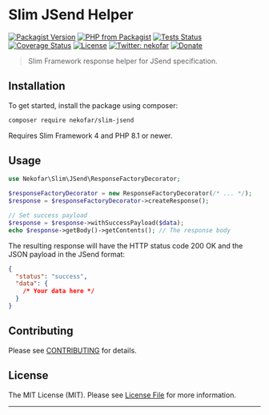 # Slim JSend Helper

[![Packagist Version][icon-packagist]][link-packagist]
[![PHP from Packagist][icon-php-version]][link-packagist]
[![Tests Status][icon-workflow]][link-workflow]
[![Coverage Status][icon-coverage]][link-coverage]
[![License][icon-license]][link-license]
[![Twitter: nekofar][icon-twitter]][link-twitter]
[![Donate](https://img.shields.io/badge/donate-nekofar.crypto-a2b9bc?logo=ko-fi&logoColor=white)](https://ud.me/nekofar.crypto)

> Slim Framework response helper for JSend specification.

## Installation

To get started, install the package using composer:

```bash
composer require nekofar/slim-jsend
```

Requires Slim Framework 4 and PHP 8.1 or newer.

## Usage

```php
use Nekofar\Slim\JSend\ResponseFactoryDecorator;

$responseFactoryDecorator = new ResponseFactoryDecorator(/* ... */);
$response = $responseFactoryDecorator->createResponse();

// Set success payload
$response = $response->withSuccessPayload($data);
echo $response->getBody()->getContents(); // The response body
```

The resulting response will have the HTTP status code 200 OK and the JSON payload in the JSend format:

```json lines
{
  "status": "success",
  "data": {
    /* Your data here */
  }
}
```
## Contributing

Please see [CONTRIBUTING](CONTRIBUTING.md) for details.

## License

The MIT License (MIT). Please see [License File](LICENSE) for more information.

---
[icon-packagist]: https://img.shields.io/packagist/v/nekofar/slim-jsend?include_prereleases
[icon-php-version]: https://img.shields.io/packagist/php-v/nekofar/slim-jsend.svg
[icon-twitter]: https://img.shields.io/badge/follow-%40nekofar-1DA1F2?logo=twitter&style=flat
[icon-coverage]: https://codecov.io/gh/nekofar/slim-jsend/graph/badge.svg
[icon-license]: https://img.shields.io/github/license/nekofar/slim-jsend.svg
[icon-workflow]: https://img.shields.io/github/actions/workflow/status/nekofar/slim-jsend/tests.yml

[link-packagist]: https://packagist.org/packages/nekofar/slim-jsend
[link-twitter]: https://twitter.com/nekofar
[link-coverage]: https://codecov.io/gh/nekofar/slim-jsend
[link-license]: https://github.com/nekofar/slim-jsend/blob/master/LICENSE.md
[link-workflow]: https://github.com/nekofar/slim-jsend/actions/workflows/tests.yml
